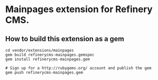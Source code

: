 # Mainpages extension for Refinery CMS.

## How to build this extension as a gem

    cd vendor/extensions/mainpages
    gem build refinerycms-mainpages.gemspec
    gem install refinerycms-mainpages.gem

    # Sign up for a http://rubygems.org/ account and publish the gem
    gem push refinerycms-mainpages.gem